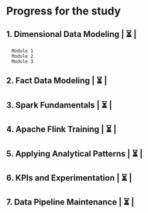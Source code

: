 # Progress for the study

## 1. Dimensional Data Modeling     | ⏳ |
      Module 1 
      Module 2 
      Module 3 
      
## 2. Fact Data Modeling            | ⏳ |

## 3. Spark Fundamentals            | ⏳ |

## 4. Apache Flink Training         | ⏳ |

## 5. Applying Analytical Patterns  | ⏳ |

## 6. KPIs and Experimentation      | ⏳ |

## 7. Data Pipeline Maintenance     | ⏳ |
